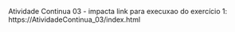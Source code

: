 Atividade Continua 03 - impacta
link para execuxao do exercício 1: https://AtividadeContinua_03/index.html
